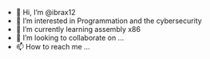- 👋 Hi, I’m @ibrax12
- 👀 I’m interested in Programmation and the cybersecurity
- 🌱 I’m currently learning  assembly x86
- 💞️ I’m looking to collaborate on ...
- 📫 How to reach me ...

<!---
ibrax12/ibrax12 is a ✨ special ✨ repository because its `README.md` (this file) appears on your GitHub profile.
You can click the Preview link to take a look at your changes.
--->
